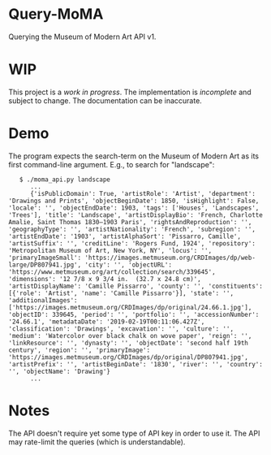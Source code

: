 # Query-MoMA

Querying the Museum of Modern Art API v1.

# WIP

This project is a *work in progress*. The implementation is *incomplete* and
subject to change. The documentation can be inaccurate.

# Demo

The program expects the search-term on the Museum of Modern Art as its first
command-line argument. E.g., to search for "landscape":

       $ ./moma_api.py landscape
          ...
          {'isPublicDomain': True, 'artistRole': 'Artist', 'department': 'Drawings and Prints', 'objectBeginDate': 1850, 'isHighlight': False, 'locale': '', 'objectEndDate': 1903, 'tags': ['Houses', 'Landscapes', 'Trees'], 'title': 'Landscape', 'artistDisplayBio': 'French, Charlotte Amalie, Saint Thomas 1830–1903 Paris', 'rightsAndReproduction': '', 'geographyType': '', 'artistNationality': 'French', 'subregion': '', 'artistEndDate': '1903', 'artistAlphaSort': 'Pissarro, Camille', 'artistSuffix': '', 'creditLine': 'Rogers Fund, 1924', 'repository': 'Metropolitan Museum of Art, New York, NY', 'locus': '', 'primaryImageSmall': 'https://images.metmuseum.org/CRDImages/dp/web-large/DP807941.jpg', 'city': '', 'objectURL': 'https://www.metmuseum.org/art/collection/search/339645', 'dimensions': '12 7/8 x 9 3/4 in.  (32.7 x 24.8 cm)', 'artistDisplayName': 'Camille Pissarro', 'county': '', 'constituents': [{'role': 'Artist', 'name': 'Camille Pissarro'}], 'state': '', 'additionalImages': ['https://images.metmuseum.org/CRDImages/dp/original/24.66.1.jpg'], 'objectID': 339645, 'period': '', 'portfolio': '', 'accessionNumber': '24.66.1', 'metadataDate': '2019-02-19T00:11:06.427Z', 'classification': 'Drawings', 'excavation': '', 'culture': '', 'medium': 'Watercolor over black chalk on wove paper', 'reign': '', 'linkResource': '', 'dynasty': '', 'objectDate': 'second half 19th century', 'region': '', 'primaryImage': 'https://images.metmuseum.org/CRDImages/dp/original/DP807941.jpg', 'artistPrefix': '', 'artistBeginDate': '1830', 'river': '', 'country': '', 'objectName': 'Drawing'}
          ...

# Notes

The API doesn't require yet some type of API key in order to use it.
The API may rate-limit the queries (which is understandable).
